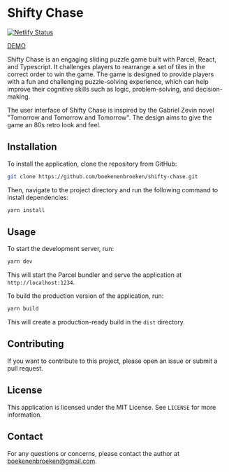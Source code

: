 # Shifty Chase

[![Netlify Status](https://api.netlify.com/api/v1/badges/01399f58-fa4e-4de3-8fa3-9a61d093a675/deploy-status)](https://app.netlify.com/sites/gorgeous-flan-7a1152/deploys)

[DEMO](gorgeous-flan-7a1152.netlify.app)

Shifty Chase is an engaging sliding puzzle game built with Parcel, React, and Typescript. It challenges players to rearrange a set of tiles in the correct order to win the game. The game is designed to provide players with a fun and challenging puzzle-solving experience, which can help improve their cognitive skills such as logic, problem-solving, and decision-making.

The user interface of Shifty Chase is inspired by the Gabriel Zevin novel "Tomorrow and Tomorrow and Tomorrow". The design aims to give the game an 80s retro look and feel.

## Installation

To install the application, clone the repository from GitHub:

```bash
git clone https://github.com/boekenenbroeken/shifty-chase.git
```

Then, navigate to the project directory and run the following command to install dependencies:

```bash
yarn install
```

## Usage

To start the development server, run:

```bash
yarn dev
```

This will start the Parcel bundler and serve the application at `http://localhost:1234`.

To build the production version of the application, run:

```bash
yarn build
```

This will create a production-ready build in the `dist` directory.

## Contributing

If you want to contribute to this project, please open an issue or submit a pull request.

## License

This application is licensed under the MIT License. See `LICENSE` for more information.

## Contact

For any questions or concerns, please contact the author at boekenenbroeken@gmail.com.

